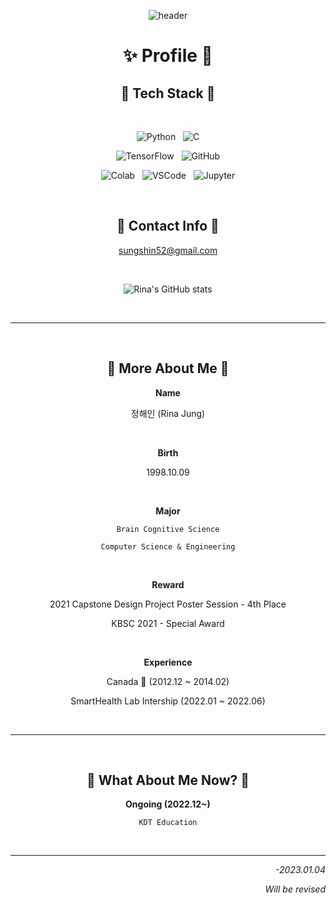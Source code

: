 <div align="center">

![header](https://capsule-render.vercel.app/api?type=waving&color=0:E3E2FF,100:6B7BE1&height=300&section=header&text=!%20Hell0%20My%20W0rld%20!&fontSize=80&fontColor=FFFFFF&animation=twinkling&fontAlignY=45)

# ✨ Profile 🌙

## 🍨 Tech Stack 🍨

<br/>

![Python](https://img.shields.io/badge/Python-FFD43B?style=for-the-badge&logo=python&logoColor=blue) &nbsp;
![C](https://img.shields.io/badge/C-00599C?style=for-the-badge&logo=c&logoColor=white)

![TensorFlow](https://img.shields.io/badge/TensorFlow-FF6F00?style=for-the-badge&logo=TensorFlow&logoColor=white) &nbsp;
![GitHub](https://img.shields.io/badge/GitHub-100000?style=for-the-badge&logo=github&logoColor=white)

![Colab](https://img.shields.io/badge/Colab-F9AB00?style=for-the-badge&logo=googlecolab&color=525252) &nbsp;
![VSCode](https://img.shields.io/badge/VSCode-0078D4?style=for-the-badge&logo=visual%20studio%20code&logoColor=white) &nbsp;
![Jupyter](https://img.shields.io/badge/Jupyter-F37626.svg?&style=for-the-badge&logo=Jupyter&logoColor=white)

<br/>

## 💌 Contact Info 💌

sungshin52@gmail.com


<br/>

![Rina's GitHub stats](https://github-readme-stats.vercel.app/api?username=sungshin52&theme=rose_pine&show_icons=true)

<br/>

***

<br/>

## 🍰 More About Me 🍰

**Name**

정해인 (Rina Jung)

<br/>

**Birth**

1998.10.09

<br/>

**Major**

`Brain Cognitive Science`

`Computer Science & Engineering`

<br/>

**Reward**

2021 Capstone Design Project Poster Session - 4th Place

KBSC 2021 - Special Award

<br/>

**Experience**

Canada 🍁 (2012.12 ~ 2014.02)

SmartHealth Lab Intership (2022.01 ~ 2022.06)

<br/>

***

<br/>

## 🍮 What About Me Now? 🍮

**Ongoing (2022.12~)**

`KDT Education`

<br/>

***

</div>

<div align="right">

*-2023.01.04*

*Will be revised*

</div>